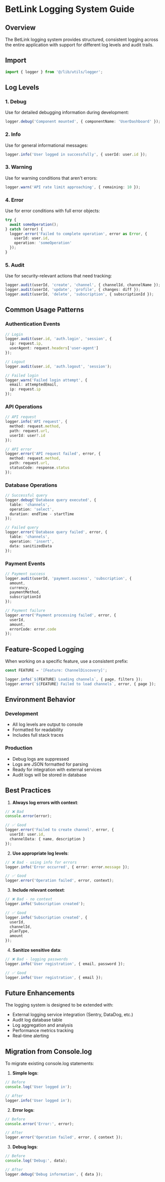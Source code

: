 # BetLink Logging System Guide

## Overview
The BetLink logging system provides structured, consistent logging across the entire application with support for different log levels and audit trails.

## Import
```typescript
import { logger } from '@/lib/utils/logger';
```

## Log Levels

### 1. Debug
Use for detailed debugging information during development:
```typescript
logger.debug('Component mounted', { componentName: 'UserDashboard' });
```

### 2. Info
Use for general informational messages:
```typescript
logger.info('User logged in successfully', { userId: user.id });
```

### 3. Warning
Use for warning conditions that aren't errors:
```typescript
logger.warn('API rate limit approaching', { remaining: 10 });
```

### 4. Error
Use for error conditions with full error objects:
```typescript
try {
  await someOperation();
} catch (error) {
  logger.error('Failed to complete operation', error as Error, {
    userId: user.id,
    operation: 'someOperation'
  });
}
```

### 5. Audit
Use for security-relevant actions that need tracking:
```typescript
logger.audit(userId, 'create', 'channel', { channelId, channelName });
logger.audit(userId, 'update', 'profile', { changes: diff });
logger.audit(userId, 'delete', 'subscription', { subscriptionId });
```

## Common Usage Patterns

### Authentication Events
```typescript
// Login
logger.audit(user.id, 'auth.login', 'session', { 
  ip: request.ip,
  userAgent: request.headers['user-agent']
});

// Logout
logger.audit(user.id, 'auth.logout', 'session');

// Failed login
logger.warn('Failed login attempt', {
  email: attemptedEmail,
  ip: request.ip
});
```

### API Operations
```typescript
// API request
logger.info('API request', {
  method: request.method,
  path: request.url,
  userId: user?.id
});

// API error
logger.error('API request failed', error, {
  method: request.method,
  path: request.url,
  statusCode: response.status
});
```

### Database Operations
```typescript
// Successful query
logger.debug('Database query executed', {
  table: 'channels',
  operation: 'select',
  duration: endTime - startTime
});

// Failed query
logger.error('Database query failed', error, {
  table: 'channels',
  operation: 'insert',
  data: sanitizedData
});
```

### Payment Events
```typescript
// Payment success
logger.audit(userId, 'payment.success', 'subscription', {
  amount,
  currency,
  paymentMethod,
  subscriptionId
});

// Payment failure
logger.error('Payment processing failed', error, {
  userId,
  amount,
  errorCode: error.code
});
```

## Feature-Scoped Logging
When working on a specific feature, use a consistent prefix:
```typescript
const FEATURE = '[Feature: ChannelDiscovery]';

logger.info(`${FEATURE} Loading channels`, { page, filters });
logger.error(`${FEATURE} Failed to load channels`, error, { page });
```

## Environment Behavior

### Development
- All log levels are output to console
- Formatted for readability
- Includes full stack traces

### Production
- Debug logs are suppressed
- Logs are JSON formatted for parsing
- Ready for integration with external services
- Audit logs will be stored in database

## Best Practices

1. **Always log errors with context**:
```typescript
// ❌ Bad
console.error(error);

// ✅ Good
logger.error('Failed to create channel', error, {
  userId: user.id,
  channelData: { name, description }
});
```

2. **Use appropriate log levels**:
```typescript
// ❌ Bad - using info for errors
logger.info('Error occurred', { error: error.message });

// ✅ Good
logger.error('Operation failed', error, context);
```

3. **Include relevant context**:
```typescript
// ❌ Bad - no context
logger.info('Subscription created');

// ✅ Good
logger.info('Subscription created', {
  userId,
  channelId,
  planType,
  amount
});
```

4. **Sanitize sensitive data**:
```typescript
// ❌ Bad - logging passwords
logger.info('User registration', { email, password });

// ✅ Good
logger.info('User registration', { email });
```

## Future Enhancements

The logging system is designed to be extended with:
- External logging service integration (Sentry, DataDog, etc.)
- Audit log database table
- Log aggregation and analysis
- Performance metrics tracking
- Real-time alerting

## Migration from Console.log

To migrate existing console.log statements:

1. **Simple logs**:
```typescript
// Before
console.log('User logged in');

// After
logger.info('User logged in');
```

2. **Error logs**:
```typescript
// Before
console.error('Error:', error);

// After
logger.error('Operation failed', error, { context });
```

3. **Debug logs**:
```typescript
// Before
console.log('Debug:', data);

// After
logger.debug('Debug information', { data });
```